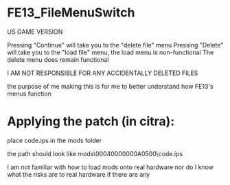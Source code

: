 # FE13_FileMenuSwitch
US GAME VERSION

Pressing "Continue" will take you to the "delete file" menu
Pressing "Delete" will take you to the "load file" menu, the load menu is non-functional
The delete menu does remain functional

I AM NOT RESPONSIBLE FOR ANY ACCIDENTALLY DELETED FILES

the purpose of me making this is for me to better understand how FE13's menus function

# Applying the patch (in citra):

place code.ips in the mods folder

the path should look like mods\00040000000A0500\code.ips

I am not familiar with how to load mods onto real hardware nor do I know what the risks are
to real hardware if there are any
